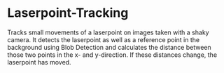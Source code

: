 # Laserpoint-Tracking

Tracks small movements of a laserpoint on images taken with a shaky camera. It detects the laserpoint as well as a reference point in the background using Blob Detection and
calculates the distance between those two points in the x- and y-direction. If these distances change, the laserpoint has moved.
